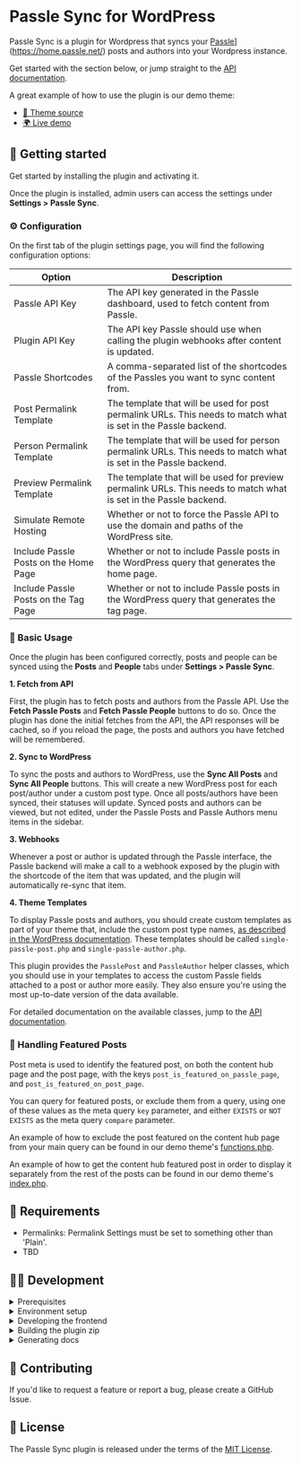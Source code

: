 # Passle Sync for WordPress

Passle Sync is a plugin for Wordpress that syncs your [Passle](https://home.passle.net/)](https://home.passle.net/) posts and authors into your Wordpress instance.

Get started with the section below, or jump straight to the [API documentation](./docs/index.md).

A great example of how to use the plugin is our demo theme:

- [📂 Theme source](https://github.com/passle/passle-sync-wordpress-demo-theme)
- [🌍 Live demo](http://mercierandvelezviewpoints.com/)

## 🚀 Getting started

Get started by installing the plugin and activating it.

Once the plugin is installed, admin users can access the settings under **Settings > Passle Sync**.

### ⚙️ Configuration

On the first tab of the plugin settings page, you will find the following configuration options:

| Option                                | Description                                                                                                       |
| ------------------------------------- | ----------------------------------------------------------------------------------------------------------------- |
| Passle API Key                        | The API key generated in the Passle dashboard, used to fetch content from Passle.                                 |
| Plugin API Key                        | The API key Passle should use when calling the plugin webhooks after content is updated.                          |
| Passle Shortcodes                     | A comma-separated list of the shortcodes of the Passles you want to sync content from.                            |
| Post Permalink Template               | The template that will be used for post permalink URLs. This needs to match what is set in the Passle backend.    |
| Person Permalink Template             | The template that will be used for person permalink URLs. This needs to match what is set in the Passle backend.  |
| Preview Permalink Template            | The template that will be used for preview permalink URLs. This needs to match what is set in the Passle backend. |
| Simulate Remote Hosting               | Whether or not to force the Passle API to use the domain and paths of the WordPress site.                         |
| Include Passle Posts on the Home Page | Whether or not to include Passle posts in the WordPress query that generates the home page.                       |
| Include Passle Posts on the Tag Page  | Whether or not to include Passle posts in the WordPress query that generates the tag page.                        |

### 📙 Basic Usage

Once the plugin has been configured correctly, posts and people can be synced using the **Posts** and **People** tabs under **Settings > Passle Sync**.

**1. Fetch from API**

First, the plugin has to fetch posts and authors from the Passle API. Use the **Fetch Passle Posts** and **Fetch Passle People** buttons to do so. Once the plugin has done the initial fetches from the API, the API responses will be cached, so if you reload the page, the posts and authors you have fetched will be remembered.

**2. Sync to WordPress**

To sync the posts and authors to WordPress, use the **Sync All Posts** and **Sync All People** buttons. This will create a new WordPress post for each post/author under a custom post type. Once all posts/authors have been synced, their statuses will update. Synced posts and authors can be viewed, but not edited, under the Passle Posts and Passle Authors menu items in the sidebar.

**3. Webhooks**

Whenever a post or author is updated through the Passle interface, the Passle backend will make a call to a webhook exposed by the plugin with the shortcode of the item that was updated, and the plugin will automatically re-sync that item.

**4. Theme Templates**

To display Passle posts and authors, you should create custom templates as part of your theme that, include the custom post type names, [as described in the WordPress documentation](https://developer.wordpress.org/themes/template-files-section/custom-post-type-template-files/). These templates should be called `single-passle-post.php` and `single-passle-author.php`.

This plugin provides the `PasslePost` and `PassleAuthor` helper classes, which you should use in your templates to access the custom Passle fields attached to a post or author more easily. They also ensure you're using the most up-to-date version of the data available.

For detailed documentation on the available classes, jump to the [API documentation](./docs/index.md).

### 📰 Handling Featured Posts

Post meta is used to identify the featured post, on both the content hub page and the post page, with the keys `post_is_featured_on_passle_page`, and `post_is_featured_on_post_page`.

You can query for featured posts, or exclude them from a query, using one of these values as the meta query `key` parameter, and either `EXISTS` or `NOT EXISTS` as the meta query `compare` parameter.

An example of how to exclude the post featured on the content hub page from your main query can be found in our demo theme's [functions.php](https://github.com/passle/passle-sync-wordpress-demo-theme/blob/master/functions.php#L124).

An example of how to get the content hub featured post in order to display it separately from the rest of the posts can be found in our demo theme's [index.php](https://github.com/passle/passle-sync-wordpress-demo-theme/blob/master/index.php#L9).

## 🔧 Requirements

- Permalinks: Permalink Settings must be set to something other than 'Plain'.
- TBD

## 👨‍💻 Development

<details>
<summary>Prerequisites</summary>

- [NPM](https://www.npmjs.com/)
- [Composer](https://getcomposer.org/)
- Development environment running a WordPress instance
  - Including a correctly set `/etc/hosts` config.

To build documentation, you will need to ensure `extension=fileinfo` is enabled in your `php.ini`. This extension is disabled by default on Windows.

</details>

<details>
<summary>Environment setup</summary>

To develop this plugin, first clone the repository:

```
git clone https://github.com/passle/passle-sync-wordpress
```

Next, install all dependencies and build the frontend with the following commands:

```
npm install
npm run init
```

</details>

<details>
<summary>Developing the frontend</summary>

To develop the frontend, use the `watch` script available in [frontend/package.json](./frontend/package.json).

</details>

<details>
<summary>Building the plugin zip</summary>

To build the plugin zip file, use the `build:staging` and `build:production` scripts available in [package.json](./package.json). This will install all dependencies (excluding Composer dev dependencies), build the frontend, and create a zip containing all necessary output files.

</details>

<details>
<summary>Generating docs</summary>

Documentation is automatically generated with [phpDocumentor](https://github.com/phpDocumentor/phpDocumentor) and [phpDocumentor-markdown](https://github.com/Saggre/phpDocumentor-markdown). To generate documentation, run the `docs` script available in [package.json](./package.json).

</details>

## 💬 Contributing

If you'd like to request a feature or report a bug, please create a GitHub Issue.

## 📜 License

The Passle Sync plugin is released under the terms of the [MIT License](./LICENSE).

